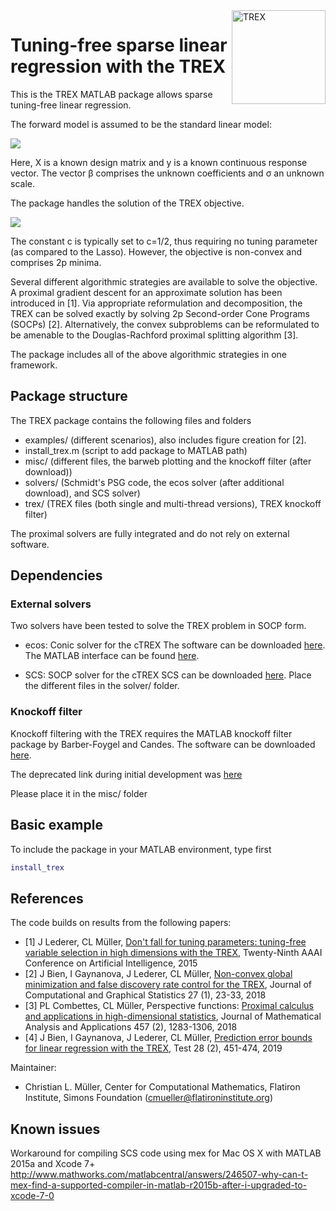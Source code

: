 <img src="https://i.imgur.com/Ei8KgYG.png" alt="TREX" height="150" align="right"/>

Tuning-free sparse linear regression with the TREX 
=========

This is the TREX MATLAB package allows sparse tuning-free linear regression.

The forward model is assumed to be the standard linear model: 

<img src="https://latex.codecogs.com/gif.latex?y&space;=X\beta&space;+\sigma&space;\epsilon&space;" /> 

Here, X is a known design matrix and y is a known continuous response vector. The vector &beta; comprises the unknown coefficients and &sigma; an unknown scale.

The package handles the solution of the TREX objective. 

<img src="https://latex.codecogs.com/gif.latex?\min_{\beta\in\mathbb&space;R^p}\left\{\frac{\|Y-X\beta\|_2^2}{c\|X^\top(Y-X\beta)\|_\infty}&plus;\|\beta\|_1\right\}." />

The constant c is typically set to c=1/2, thus requiring no tuning parameter (as compared to the Lasso). However, the objective is non-convex and comprises 2p minima.  

Several different algorithmic strategies are available to solve the objective. A proximal gradient descent for an approximate solution has been introduced in [1]. Via appropriate reformulation and decomposition, the TREX can be solved exactly by solving 2p Second-order Cone Programs (SOCPs) [2]. Alternatively, the convex subproblems can be reformulated to be amenable to the Douglas-Rachford proximal splitting algorithm [3].

The package includes all of the above algorithmic strategies in one framework.

## Package structure 
The TREX package contains the following files and folders

- examples/ (different scenarios), also includes figure creation for [2].
- install_trex.m (script to add package to MATLAB path)
- misc/ (different files, the barweb plotting and the knockoff filter (after download))
- solvers/ (Schmidt's PSG code, the ecos solver (after additional download), and SCS solver)
- trex/ (TREX files (both single and multi-thread versions), TREX knockoff filter)

The proximal solvers are fully integrated and do not rely on external software.

## Dependencies

### External solvers
Two solvers have been tested to solve the TREX problem in SOCP form.

- ecos: Conic solver for the cTREX
The software can be downloaded [here](https://github.com/embotech/ecos). The MATLAB interface can be found [here](https://github.com/embotech/ecos-matlab).

- SCS: SOCP solver for the cTREX 
SCS can be downloaded [here](https://github.com/cvxgrp/scs). Place the different files in the solver/ folder.

### Knockoff filter
Knockoff filtering with the TREX requires the MATLAB knockoff filter package 
by Barber-Foygel and Candes. The software can be downloaded [here](https://github.com/msesia/knockoff-filter).

The deprecated link during initial development was [here](http://web.stanford.edu/~candes/Knockoffs/package_matlab.html)

Please place it in the misc/ folder

## Basic example
To include the package in your MATLAB environment, type first

```MATLAB
install_trex
````

## References 

The code builds on results from the following papers:

* [1] J Lederer, CL Müller, [Don't fall for tuning parameters: tuning-free variable selection in high dimensions with the TREX](https://www.aaai.org/ocs/index.php/AAAI/AAAI15/paper/viewPaper/9359), Twenty-Ninth AAAI Conference on Artificial Intelligence, 2015
* [2] J Bien, I Gaynanova, J Lederer, CL Müller, [Non-convex global minimization and false discovery rate control for the TREX](https://amstat.tandfonline.com/doi/abs/10.1080/10618600.2017.1341414#.XnPaQi2ZNgc), Journal of Computational and Graphical Statistics 27 (1), 23-33, 2018
* [3] PL Combettes, CL Müller, Perspective functions: [Proximal calculus and applications in high-dimensional statistics](https://www.sciencedirect.com/science/article/pii/S0022247X16308071), Journal of Mathematical Analysis and Applications 457 (2), 1283-1306, 2018
* [4] J Bien, I Gaynanova, J Lederer, CL Müller, [Prediction error bounds for linear regression with the TREX](https://link.springer.com/article/10.1007/s11749-018-0584-4), Test 28 (2), 451-474, 2019

Maintainer:
* Christian L. Müller, Center for Computational Mathematics, Flatiron Institute, Simons Foundation (cmueller@flatironinstitute.org)

## Known issues

Workaround for compiling SCS code using mex for Mac OS X with MATLAB 2015a and Xcode 7+
http://www.mathworks.com/matlabcentral/answers/246507-why-can-t-mex-find-a-supported-compiler-in-matlab-r2015b-after-i-upgraded-to-xcode-7-0

